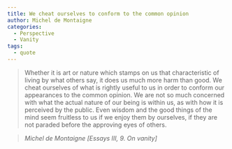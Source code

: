 ```yaml
---
title: We cheat ourselves to conform to the common opinion
author: Michel de Montaigne
categories:
  - Perspective
  - Vanity
tags:
  - quote
---
```


> Whether it is art or nature which stamps on us that characteristic of living by what others say, it does us much more harm than good. We cheat ourselves of what is rightly useful to us in order to conform our appearances to the common opinion. We are not so much concerned with what the actual nature of our being is within us, as with how it is perceived by the public. Even wisdom and the good things of the mind seem fruitless to us if we enjoy them by ourselves, if they are not paraded before the approving eyes of others.

> <cite>Michel de Montaigne [Essays III, 9. On vanity]</cite>
